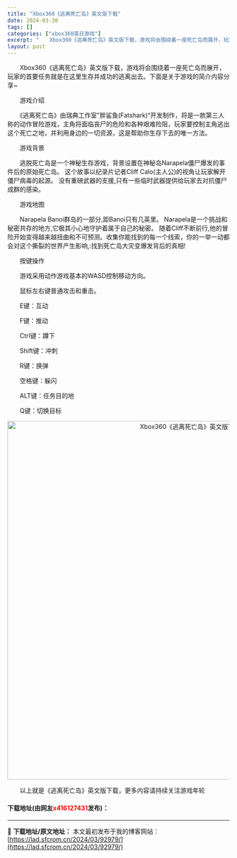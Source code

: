 ```yaml
---
title: "Xbox360《逃离死亡岛》英文版下载"
date: 2024-03-30
tags: []
categories: ["xbox360英日游戏"]
excerpt: "　　Xbox360《逃离死亡岛》英文版下载，游戏将会围绕着一座死亡岛而展开，玩家的首要任务就是在这里生存并成功的逃离出去。下面是关于游戏的简介内容分享~ 　　游戏介绍 　　《逃离死亡岛》由瑞典工作室&rdquo;胖鲨鱼(Fatshark)&ldquo;开发制作，将是一款第三人称的动作冒险游戏，主角将&hellip;"
layout: post
---
```


 <p>　　Xbox360《逃离死亡岛》英文版下载，游戏将会围绕着一座死亡岛而展开，玩家的首要任务就是在这里生存并成功的逃离出去。下面是关于游戏的简介内容分享~</p> <p>　　游戏介绍</p> <p>　　《逃离死亡岛》由瑞典工作室&rdquo;胖鲨鱼(Fatshark)&ldquo;开发制作，将是一款第三人称的动作冒险游戏，主角将面临丧尸的危险和各种艰难险阻，玩家要控制主角逃出这个死亡之地，并利用身边的一切资源，这是帮助你生存下去的唯一方法。</p> <p>　　游戏背景</p> <p>　　逃脱死亡岛是一个神秘生存游戏，背景设置在神秘岛Narapela僵尸爆发的事件后的原始死亡岛。 这个故事以纪录片记者Cliff Calo(主人公)的视角让玩家解开僵尸病毒的起源。 没有重磅武器的支援,只有一些临时武器提供给玩家去对抗僵尸成群的感染。</p> <p>　　游戏地图</p> <p>　　Narapela Banoi群岛的一部分,距Banoi只有几英里。 Narapela是一个挑战和秘密共存的地方,它极其小心地守护着属于自己的秘密。 随着Cliff不断前行,他的冒险开始变得越来越扭曲和不可预测。收集你能找到的每一个线索，你的一举一动都会对这个撕裂的世界产生影响,:找到死亡岛大灾变爆发背后的真相!</p> <p>　　按键操作</p> <p>　　游戏采用动作游戏基本的WASD控制移动方向。</p> <p>　　鼠标左右键普通攻击和重击。</p> <p>　　E键：互动</p> <p>　　F键：推动</p> <p>　　Ctrl键：蹲下</p> <p>　　Shift键：冲刺</p> <p>　　R键：换弹</p> <p>　　空格键：躲闪</p> <p>　　ALT键：任务目的地</p> <p>　　Q键：切换目标</p> <p align="center"><img align="" border="0" src="https://lad.sfcrom.cn/wp-content/uploads/2024/03/20240330_6607d578d2a62.jpg" width="813" alt="Xbox360《逃离死亡岛》英文版下载" /></p> <p>　　以上就是《逃离死亡岛》英文版下载，更多内容请持续关注游戏年轮</p> <p><h4>下载地址(由网友<font color="red">x416127431</font>发布)：</h4></p> 

---
📖 **下载地址/原文地址：** 本文最初发布于我的博客网站：[https://lad.sfcrom.cn/2024/03/92979/](https://lad.sfcrom.cn/2024/03/92979/)
